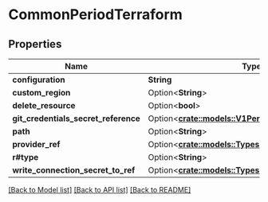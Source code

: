 # CommonPeriodTerraform

## Properties

Name | Type | Description | Notes
------------ | ------------- | ------------- | -------------
**configuration** | **String** |  | 
**custom_region** | Option<**String**> |  | [optional]
**delete_resource** | Option<**bool**> |  | [optional]
**git_credentials_secret_reference** | Option<[**crate::models::V1PeriodSecretReference**](v1.SecretReference.md)> |  | [optional]
**path** | Option<**String**> |  | [optional]
**provider_ref** | Option<[**crate::models::TypesPeriodReference**](types.Reference.md)> |  | [optional]
**r#type** | Option<**String**> |  | [optional]
**write_connection_secret_to_ref** | Option<[**crate::models::TypesPeriodSecretReference**](types.SecretReference.md)> |  | [optional]

[[Back to Model list]](../README.md#documentation-for-models) [[Back to API list]](../README.md#documentation-for-api-endpoints) [[Back to README]](../README.md)


